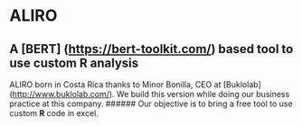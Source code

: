 # ALIRO
## A [BERT] (https://bert-toolkit.com/) based tool to use custom R analysis


ALIRO born in Costa Rica thanks to Minor Bonilla, CEO at [Buklolab] (http://www.buklolab.com/). We build this version while doing our business practice at this company. ###### Our objective is to bring a free tool to use custom **R** code in excel.

